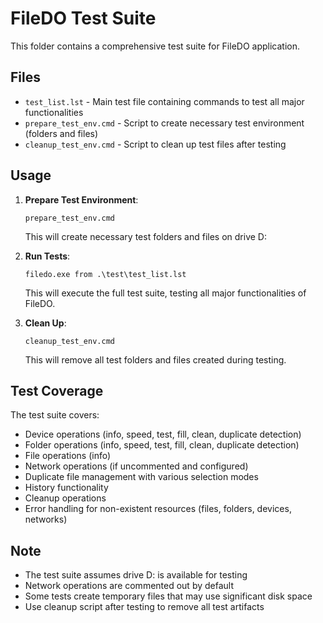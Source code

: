 # FileDO Test Suite

This folder contains a comprehensive test suite for FileDO application.

## Files

- `test_list.lst` - Main test file containing commands to test all major functionalities
- `prepare_test_env.cmd` - Script to create necessary test environment (folders and files)
- `cleanup_test_env.cmd` - Script to clean up test files after testing

## Usage

1. **Prepare Test Environment**:
   ```
   prepare_test_env.cmd
   ```
   This will create necessary test folders and files on drive D:

2. **Run Tests**:
   ```
   filedo.exe from .\test\test_list.lst
   ```
   This will execute the full test suite, testing all major functionalities of FileDO.

3. **Clean Up**:
   ```
   cleanup_test_env.cmd
   ```
   This will remove all test folders and files created during testing.

## Test Coverage

The test suite covers:
- Device operations (info, speed, test, fill, clean, duplicate detection)
- Folder operations (info, speed, test, fill, clean, duplicate detection)
- File operations (info)
- Network operations (if uncommented and configured)
- Duplicate file management with various selection modes
- History functionality
- Cleanup operations
- Error handling for non-existent resources (files, folders, devices, networks)

## Note

- The test suite assumes drive D: is available for testing
- Network operations are commented out by default
- Some tests create temporary files that may use significant disk space
- Use cleanup script after testing to remove all test artifacts
